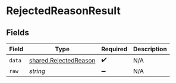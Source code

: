 # RejectedReasonResult


## Fields

| Field                                                          | Type                                                           | Required                                                       | Description                                                    |
| -------------------------------------------------------------- | -------------------------------------------------------------- | -------------------------------------------------------------- | -------------------------------------------------------------- |
| `data`                                                         | [shared.RejectedReason](../../models/shared/rejectedreason.md) | :heavy_check_mark:                                             | N/A                                                            |
| `raw`                                                          | *string*                                                       | :heavy_minus_sign:                                             | N/A                                                            |